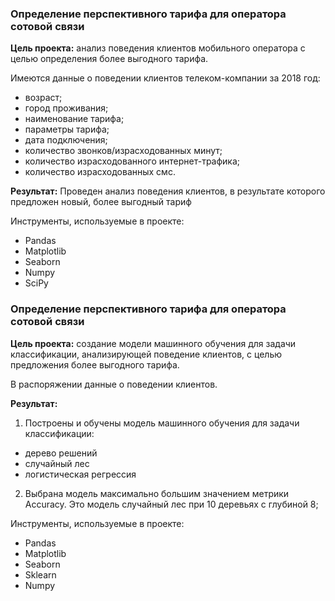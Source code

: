 ### Определение перспективного тарифа для оператора сотовой связи

**Цель проекта:** анализ поведения клиентов мобильного оператора с целью определения более выгодного тарифа.

Имеются данные о поведении клиентов телеком-компании за 2018 год:
- возраст;
- город проживания;
- наименование тарифа;
- параметры тарифа;
- дата подключения;
- количество звонков/израсходованных минут;
- количество израсходованного интернет-трафика;
- количество израсходованных смс.

**Результат:** Проведен анализ поведения клиентов, в результате которого предложен новый, более выгодный тариф

Инструменты, используемые в проекте:
- Pandas
- Matplotlib
- Seaborn
- Numpy
- SciPy


### Определение перспективного тарифа для оператора сотовой связи

**Цель проекта:** cоздание модели машинного обучения для задачи классификации, анализирующей поведение клиентов, с целью предложения более выгодного тарифа.

В распоряжении данные о поведении клиентов.

**Результат:** 
1. Построены и обучены модель машинного обучения для задачи классификации:
- дерево решений
- случайный лес
- логистическая регрессия
2. Выбрана модель максимально большим значением метрики Аccuracy. Это модель случайный лес при 10 деревьях с глубиной 8;

Инструменты, используемые в проекте:
- Pandas
- Matplotlib
- Seaborn
- Sklearn
- Numpy 
